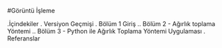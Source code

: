 #Görüntü İşleme

.İçindekiler
. Versiyon Geçmişi
. Bölüm 1 Giriş
.. Bölüm 2 - Ağırlık toplama Yöntemi
.. Bölüm 3 - Python ile Ağırlık Toplama Yöntemi Uygulaması
. Referanslar

